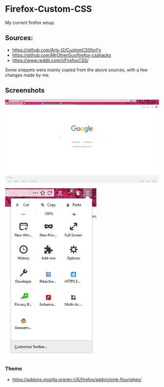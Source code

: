 # Firefox-Custom-CSS
My current firefox setup.

## Sources:

* https://github.com/Aris-t2/CustomCSSforFx
* https://github.com/MrOtherGuy/firefox-csshacks
* https://www.reddit.com/r/FirefoxCSS/

Some snippets were mainly copied from the above sources, with a few changes made by me.

## Screenshots

![Full Screenshot](img/screenshot.png)

![Menu Screenshot](img/menu.png)

### Theme

* https://addons.mozilla.org/en-US/firefox/addon/pink-flourishes/